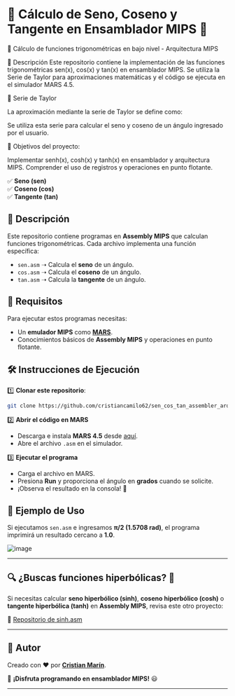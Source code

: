 # 🌟 Cálculo de Seno, Coseno y Tangente en Ensamblador MIPS 🌟

🚀 Cálculo de funciones trigonométricas en bajo nivel - Arquitectura MIPS

📌 Descripción
Este repositorio contiene la implementación de las funciones trigonométricas sen(x), cos(x) y tan(x) en ensamblador MIPS.
Se utiliza la Serie de Taylor para aproximaciones matemáticas y el código se ejecuta en el simulador MARS 4.5.

📌 Serie de Taylor

La aproximación mediante la serie de Taylor se define como:





Se utiliza esta serie para calcular el seno y coseno de un ángulo ingresado por el usuario.

📌 Objetivos del proyecto:

Implementar senh(x), cosh(x) y tanh(x) en ensamblador y arquitectura MIPS.
Comprender el uso de registros y operaciones en punto flotante.


✅ **Seno (sen)**  
✅ **Coseno (cos)**  
✅ **Tangente (tan)**  

## 📜 Descripción

Este repositorio contiene programas en **Assembly MIPS** que calculan funciones trigonométricas. Cada archivo implementa una función específica:

- `sen.asm` ➝ Calcula el **seno** de un ángulo. 
- `cos.asm` ➝ Calcula el **coseno** de un ángulo.  
- `tan.asm` ➝ Calcula la **tangente** de un ángulo.  

## 🚀 Requisitos

Para ejecutar estos programas necesitas:

- Un **emulador MIPS** como [**MARS**](https://www.softpedia.com/get/Programming/Coding-languages-Compilers/Vollmar-MARS.shtml).  
- Conocimientos básicos de **Assembly MIPS** y operaciones en punto flotante.  

## 🛠️ Instrucciones de Ejecución

1️⃣ **Clonar este repositorio**:
```bash
git clone https://github.com/cristiancamilo62/sen_cos_tan_assembler_arquitectura-_MIPS.git
```

2️⃣ **Abrir el código en MARS**  
- Descarga e instala **MARS 4.5** desde [aquí](https://www.softpedia.com/get/Programming/Coding-languages-Compilers/Vollmar-MARS.shtml).  
- Abre el archivo `.asm` en el simulador.  

3️⃣ **Ejecutar el programa**  
- Carga el archivo en MARS.  
- Presiona **Run** y proporciona el ángulo en **grados** cuando se solicite.  
- ¡Observa el resultado en la consola! 🎯  

## 📌 Ejemplo de Uso

Si ejecutamos `sen.asm` e ingresamos **π/2 (1.5708 rad)**, el programa imprimirá un resultado cercano a **1.0**.  

![image](https://github.com/user-attachments/assets/8e995afd-3361-4301-a494-5f60345fcade)  

---

## 🔍 **¿Buscas funciones hiperbólicas?** 🤔  

Si necesitas calcular **seno hiperbólico (sinh)**, **coseno hiperbólico (cosh)** o **tangente hiperbólica (tanh)** en **Assembly MIPS**, revisa este otro proyecto:  

🔗 [Repositorio de sinh.asm](https://github.com/cristiancamilo62/senh_cosh_tanh_assembler_arquitectura-_MIPS)  

---

## 🤖 Autor  

Creado con ❤️ por **[Cristian Marín](https://github.com/cristianmarin5062)**.  

🚀 **¡Disfruta programando en ensamblador MIPS!** 😃  

---

